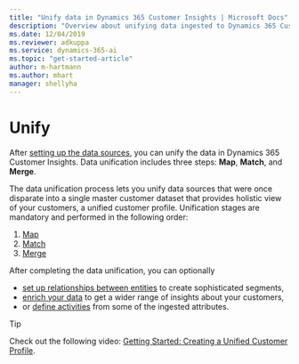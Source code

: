 ```yaml
---
title: "Unify data in Dynamics 365 Customer Insights | Microsoft Docs"
description: "Overview about unifying data ingested to Dynamics 365 Customer Insights."
ms.date: 12/04/2019
ms.reviewer: adkuppa
ms.service: dynamics-365-ai
ms.topic: "get-started-article"
author: m-hartmann
ms.author: mhart
manager: shellyha
---
```


# Unify

<!--rename file-->

After [setting up the data sources](pm-data-sources.md), you can unify the data in Dynamics 365 Customer Insights. Data unification includes three steps: **Map**, **Match**, and **Merge**.

The data unification process lets you unify data sources that were once disparate into a single master customer dataset that provides holistic view of your customers, a unified customer profile. Unification stages are mandatory and performed in the following order:

1. [Map](pm-map.md)
2. [Match](pm-match.md)
3. [Merge](pm-merge.md)

After completing the data unification, you can optionally

- [set up relationships between entities](pm-relationships.md) to create sophisticated segments,
- [enrich your data](pm-enrichment.md) to get a wider range of insights about your customers,
- or [define activities](pm-activities.md) from some of the ingested attributes.

> [!TIP]
> Check out the following video: [Getting Started: Creating a Unified Customer Profile](https://youtu.be/oBfGEhucAxs).

